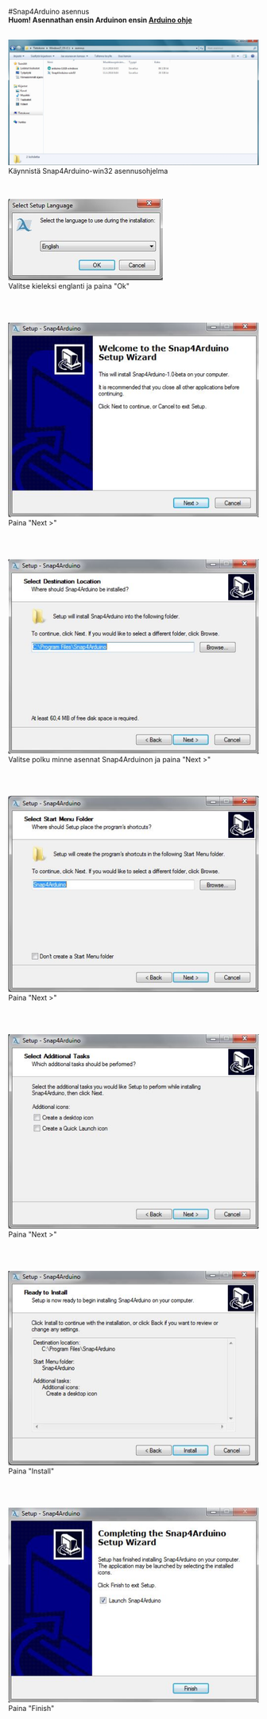 #Snap4Arduino asennus
<br>
**Huom! Asennathan ensin Arduinon ensin [Arduino ohje](Arduino_ohje.md)**
<br><br>

![](kuvat/Arduino_asennus1.JPG)
Käynnistä Snap4Arduino-win32 asennusohjelma


<br><br>
![](kuvat/Snap4Arduino_asennus1.JPG)
<br>Valitse kieleksi englanti ja paina "Ok"<br><br><br><br>

![](kuvat/Snap4Arduino_asennus2.JPG)
<br>Paina "Next >"<br><br><br><br>

![](kuvat/Snap4Arduino_asennus3.JPG)
<br>Valitse polku minne asennat Snap4Arduinon ja paina "Next >"<br><br><br><br>

![](kuvat/Snap4Arduino_asennus4.JPG)
<br>Paina "Next >"<br><br><br><br>

![](kuvat/Snap4Arduino_asennus5.JPG)
<br>Paina "Next >"<br><br><br><br>

![](kuvat/Snap4Arduino_asennus6.JPG)
<br>Paina "Install"<br><br><br><br>

![](kuvat/Snap4Arduino_asennus7.JPG)
<br>Paina "Finish"

